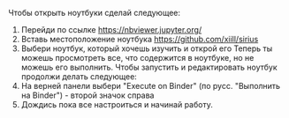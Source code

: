 Чтобы открыть ноутбуки сделай следующее:
1. Перейди по ссылке https://nbviewer.jupyter.org/
2. Вставь местоположение ноутбука https://github.com/xiill/sirius
3. Выбери ноутбук, который хочешь изучить и открой его
Теперь ты можешь просмотреть все, что содержится в ноутбуке, но не можешь его выполнить. 
Чтобы запустить и редактировать ноутбук продолжи делать следующее:
4. На верней панели выбери "Execute on Binder" (по русс. "Выполнить на Binder") - второй значок справа
5. Дождись пока все настроиться и начинай работу.
